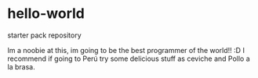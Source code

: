 # hello-world
starter pack repository

Im a noobie at this, im going to be the best programmer of the world!! :D
I recommend if going to Perú try some delicious stuff as ceviche and Pollo a la brasa.
